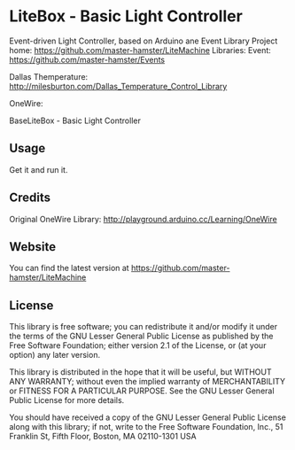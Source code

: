 LiteBox - Basic Light Controller
==========================================
Event-driven Light Controller, based on Arduino ane Event Library
Project home: https://github.com/master-hamster/LiteMachine
Libraries:
  Event: https://github.com/master-hamster/Events
  
  Dallas Themperature: http://milesburton.com/Dallas_Temperature_Control_Library
  
  OneWire: 
  
BaseLiteBox - Basic Light Controller

Usage
-----

Get it and run it.


Credits
-------

Original OneWire Library: http://playground.arduino.cc/Learning/OneWire


Website
-------

You can find the latest version at
https://github.com/master-hamster/LiteMachine

License
-------

This library is free software; you can redistribute it and/or
modify it under the terms of the GNU Lesser General Public
License as published by the Free Software Foundation; either
version 2.1 of the License, or (at your option) any later version.

This library is distributed in the hope that it will be useful,
but WITHOUT ANY WARRANTY; without even the implied warranty of
MERCHANTABILITY or FITNESS FOR A PARTICULAR PURPOSE.  See the GNU
Lesser General Public License for more details.

You should have received a copy of the GNU Lesser General Public
License along with this library; if not, write to the Free Software
Foundation, Inc., 51 Franklin St, Fifth Floor, Boston, MA  02110-1301  USA



